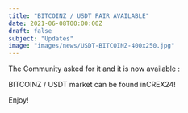 ```yaml
---
title: "BITCOINZ / USDT PAIR AVAILABLE"
date: 2021-06-08T00:00:00Z
draft: false
subject: "Updates"
image: "images/news/USDT-BITCOINZ-400x250.jpg"
---
```


The Community asked for it and it is now available :

BITCOINZ / USDT market can be found inCREX24!

Enjoy!
